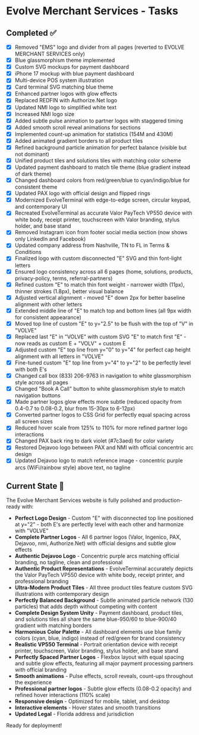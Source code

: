 # Evolve Merchant Services - Tasks

## Completed ✅
- [x] Removed "EMS" logo and divider from all pages (reverted to EVOLVE MERCHANT SERVICES only)
- [x] Blue glassmorphism theme implemented
- [x] Custom SVG mockups for payment dashboard
- [x] iPhone 17 mockup with blue payment dashboard
- [x] Multi-device POS system illustration
- [x] Card terminal SVG matching blue theme
- [x] Enhanced partner logos with glow effects
- [x] Replaced REDFIN with Authorize.Net logo
- [x] Updated NMI logo to simplified white text
- [x] Increased NMI logo size
- [x] Added subtle pulse animation to partner logos with staggered timing
- [x] Added smooth scroll reveal animations for sections
- [x] Implemented count-up animation for statistics (154M and 430M)
- [x] Added animated gradient borders to all product tiles
- [x] Refined background particle animation for perfect balance (visible but not dominant)
- [x] Unified product tiles and solutions tiles with matching color scheme
- [x] Updated payment dashboard to match tile theme (blue gradient instead of dark theme)
- [x] Changed dashboard colors from red/green/blue to cyan/indigo/blue for consistent theme
- [x] Updated PAX logo with official design and flipped rings
- [x] Modernized EvolveTerminal with edge-to-edge screen, circular keypad, and contemporary UI
- [x] Recreated EvolveTerminal as accurate Valor PayTech VP550 device with white body, receipt printer, touchscreen with Valor branding, stylus holder, and base stand
- [x] Removed Instagram icon from footer social media section (now shows only LinkedIn and Facebook)
- [x] Updated company address from Nashville, TN to FL in Terms & Conditions
- [x] Finalized logo with custom disconnected "E" SVG and thin font-light letters
- [x] Ensured logo consistency across all 6 pages (home, solutions, products, privacy-policy, terms, referral-partners)
- [x] Refined custom "E" to match thin font weight - narrower width (11px), thinner strokes (1.8px), better visual balance
- [x] Adjusted vertical alignment - moved "E" down 2px for better baseline alignment with other letters
- [x] Extended middle line of "E" to match top and bottom lines (all 9px width for consistent appearance)
- [x] Moved top line of custom "E" to y="2.5" to be flush with the top of "V" in "VOLVE"
- [x] Replaced last "E" in "VOLVE" with custom SVG "E" to match first "E" - now reads as custom E + "VOLV" + custom E
- [x] Adjusted custom "E" top line from y="0" to y="4" for perfect cap height alignment with all letters in "VOLVE"
- [x] Fine-tuned custom "E" top line from y="4" to y="2" to be perfectly level with both E's
- [x] Changed call box (833) 206-9763 in navigation to white glassmorphism style across all pages
- [x] Changed "Book A Call" button to white glassmorphism style to match navigation buttons
- [x] Made partner logos glow effects more subtle (reduced opacity from 0.4-0.7 to 0.08-0.2, blur from 15-30px to 6-12px)
- [x] Converted partner logos to CSS Grid for perfectly equal spacing across all screen sizes
- [x] Reduced hover scale from 125% to 110% for more refined partner logo interactions
- [x] Changed PAX back ring to dark violet (#7c3aed) for color variety
- [x] Restored Dejavoo logo between PAX and NMI with official concentric arc design
- [x] Updated Dejavoo logo to match reference image - concentric purple arcs (WiFi/rainbow style) above text, no tagline

## Current State 🎯
The Evolve Merchant Services website is fully polished and production-ready with:
- **Perfect Logo Design** - Custom "E" with disconnected top line positioned at y="2" - both E's are perfectly level with each other and harmonize with "VOLVE"
- **Complete Partner Logos** - All 6 partner logos (Valor, Ingenico, PAX, Dejavoo, nmi, Authorize.Net) with official designs and subtle glow effects
- **Authentic Dejavoo Logo** - Concentric purple arcs matching official branding, no tagline, clean and professional
- **Authentic Product Representations** - EvolveTerminal accurately depicts the Valor PayTech VP550 device with white body, receipt printer, and professional branding
- **Ultra-Modern Product Tiles** - All three product tiles feature custom SVG illustrations with contemporary design
- **Perfectly Balanced Background** - Subtle animated particle network (130 particles) that adds depth without competing with content
- **Complete Design System Unity** - Payment dashboard, product tiles, and solutions tiles all share the same blue-950/60 to blue-900/40 gradient with matching borders
- **Harmonious Color Palette** - All dashboard elements use blue family colors (cyan, blue, indigo) instead of red/green for brand consistency
- **Realistic VP550 Terminal** - Portrait orientation device with receipt printer, touchscreen, Valor branding, stylus holder, and base stand
- **Perfectly Spaced Partner Logos** - Flexbox layout with equal spacing and subtle glow effects, featuring all major payment processing partners with official branding
- **Smooth animations** - Pulse effects, scroll reveals, count-ups throughout the experience
- **Professional partner logos** - Subtle glow effects (0.08-0.2 opacity) and refined hover interactions (110% scale)
- **Responsive design** - Optimized for mobile, tablet, and desktop
- **Interactive elements** - Hover states and smooth transitions
- **Updated Legal** - Florida address and jurisdiction

Ready for deployment!
